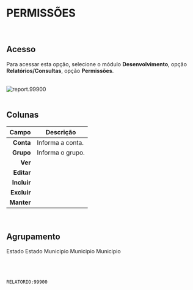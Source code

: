 # PERMISSÕES
<br>

## Acesso
Para acessar esta opção, selecione o módulo **Desenvolvimento**, opção **Relatórios/Consultas**, opção **Permissões**.
<br>
<br>

![report.99900](https://raw.githubusercontent.com/netforcews/docs-siscom/master/relatorios/imagens/report.99900.png)
<br>
<br>

## Colunas
Campo | Descrição
--:|---
**Conta** | Informa a conta.
**Grupo** | Informa o grupo.
**Ver** | 
**Editar** | 
**Incluir** | 
**Excluir** | 
**Manter** | 
<br>

## Agrupamento
Estado
Estado
Municipio
Municipio
Municipio
<br>
<br>
<br>
<br>

```RELATORIO:99900```
